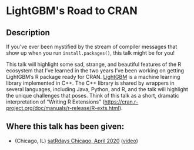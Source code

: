 # LightGBM's Road to CRAN

## Description

If you’ve ever been mystified by the stream of compiler messages that show up when you run `install.packages()`, this talk might be for you!

This talk will highlight some sad, strange, and beautiful features of the R ecosystem that I’ve learned in the two years I’ve been working on getting LightGBM’s R package ready for CRAN. [LightGBM](https://github.com/microsoft/LightGBM) is a machine learning library implemented in C++. The C++ library is shared by wrappers in several languages, including Java, Python, and R, and the talk will highlight the unique challenges that poses. Think of this talk as a short, dramatic interpretation of “Writing R Extensions” (https://cran.r-project.org/doc/manuals/r-release/R-exts.html).

## Where this talk has been given:

* (Chicago, IL) [satRdays Chicago, April 2020](https://chicago2020.satrdays.org) ([video](https://youtu.be/xA7l7N2ktFk?t=6236))
